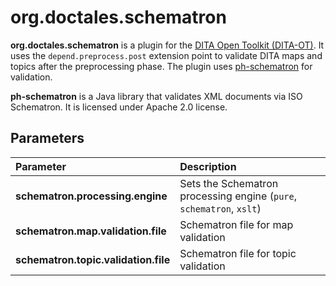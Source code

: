 org.doctales.schematron
=======================

**org.doctales.schematron** is a plugin for the [DITA Open Toolkit (DITA-OT)](http://www.dita-ot.org). It uses the `depend.preprocess.post` extension point to validate DITA maps and topics after the preprocessing phase. The plugin uses [ph-schematron](https://github.com/phax/ph-schematron) for validation.

**ph-schematron** is a Java library that validates XML documents via ISO Schematron. It is licensed under Apache 2.0 license.

## Parameters

| Parameter | Description |
|:----------|:------------|
| **schematron.processing.engine** | Sets the Schematron processing engine (`pure`, `schematron`, `xslt`) |
| **schematron.map.validation.file** | Schematron file for map validation |
| **schematron.topic.validation.file** | Schematron file for topic validation |